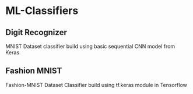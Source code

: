 # ML-Classifiers

## Digit Recognizer
<p> MNIST Dataset classifier build using basic sequential CNN model from Keras </p>

## Fashion MNIST
<p> Fashion-MNIST Dataset Classifier build using tf.keras module in Tensorflow <p>
